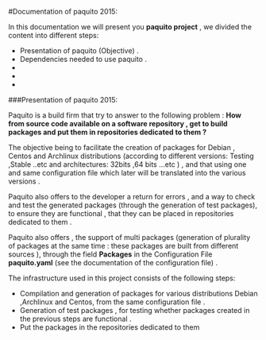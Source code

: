 #Documentation of paquito 2015:

In this documentation we will present you  **paquito project** , we divided the content into different steps:

* Presentation of paquito (Objective) .
* Dependencies needed to use paquito .
*
*
*


###Presentation of paquito 2015:

Paquito is a build firm that try to answer to the following problem :
**How from source code available on a software repository , get to build packages and put them in repositories dedicated to them ?**

The objective being to facilitate the creation of packages for Debian , Centos and Archlinux distributions (according to different versions: Testing ,Stable ..etc  and architectures: 32bits ,64 bits ...etc ) , and that using one and same configuration file which later will be translated into the various versions .

Paquito also offers to the developer a return for errors , and a way to check and test the generated packages (through the generation of test packages), to ensure they are functional , that they can be placed in repositories dedicated to them .

Paquito also offers , the support of multi packages (generation of plurality of packages at the same time : these packages are built from different sources ), through the field **Packages** in the Configuration File **paquito.yaml** (see the documentation of the configuration file) .

The infrastructure used in this project consists of the following steps:

* Compilation and generation of packages for various distributions Debian ,Archlinux and Centos, from the same configuration file .
* Generation of test packages , for testing whether packages created in the previous steps are functional .
* Put the packages in the repositories dedicated to them

